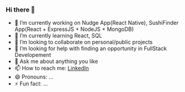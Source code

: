 ### Hi there 👋
- 🔭 I’m currently working on Nudge App(React Native), SushiFinder App(React + ExpressJS + NodeJS + MongoDB)
- 🌱 I’m currently learning React, SQL
- 👯 I’m looking to collaborate on personal/public projects
- 🤔 I’m looking for help with finding an opportunity in FullStack Developement
- 💬 Ask me about anything you like
- 📫 How to reach me: [LinkedIn](https://www.linkedin.com/in/reyadmahmud/)
- 😄 Pronouns: ...
- ⚡ Fun fact: ...
